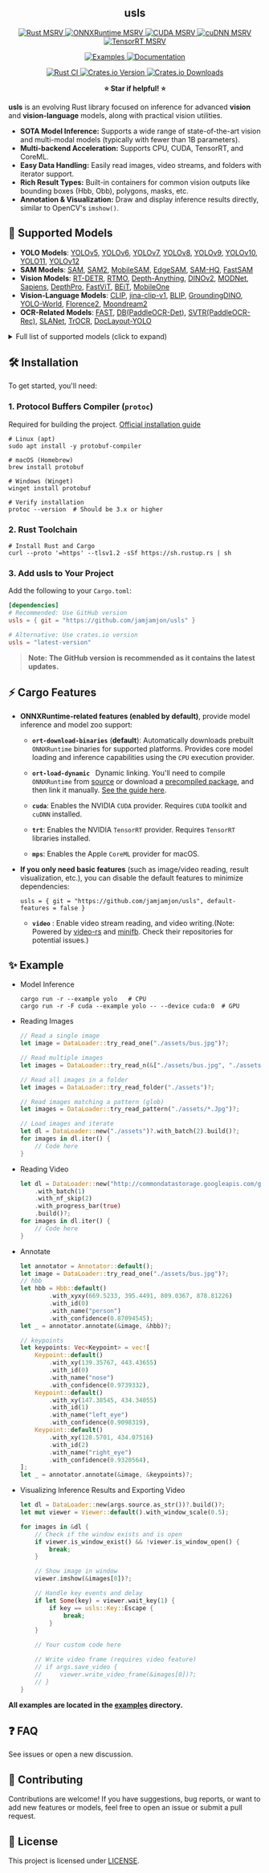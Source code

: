 <h2 align="center">usls</h2>
<p align="center">
    <!-- Rust MSRV -->
    <a href='https://crates.io/crates/usls'>
        <img src='https://img.shields.io/crates/msrv/usls-yellow?' alt='Rust MSRV'>
    </a>
    <!-- ONNXRuntime MSRV -->
    <a href='https://github.com/microsoft/onnxruntime/releases'>
        <img src='https://img.shields.io/badge/onnxruntime-%3E%3D%201.19.0-3399FF' alt='ONNXRuntime MSRV'>
    </a>
    <!-- CUDA MSRV -->
    <a href='https://developer.nvidia.com/cuda-toolkit-archive'>
        <img src='https://img.shields.io/badge/CUDA-%3E%3D%2012.0-green' alt='CUDA MSRV'>
    </a>
     <!-- cuDNN MSRV -->
    <a href='https://developer.nvidia.com/cudnn-downloads'>
        <img src='https://img.shields.io/badge/cuDNN-%3E%3D%209.0-green4' alt='cuDNN MSRV'>
    </a>
    <!-- TensorRT MSRV -->
    <a href='https://developer.nvidia.com/tensorrt'>
        <img src='https://img.shields.io/badge/TensorRT-%3E%3D%2012.0-0ABF53' alt='TensorRT MSRV'>
    </a>
</p>
<p align="center">
    <!-- Examples Link -->
    <a href="./examples">
        <img src="https://img.shields.io/badge/Examples-1A86FD?&logo=anki" alt="Examples">
    </a>
    <!-- Docs.rs Link -->
    <a href='https://docs.rs/usls'>
        <img src='https://img.shields.io/badge/Docs-usls-yellow?&logo=docs.rs&color=FFA200' alt='Documentation'>
    </a>
</p>
<p align="center">
    <!-- CI Badge -->
    <a href="https://github.com/jamjamjon/usls/actions/workflows/rust-ci.yml">
        <img src="https://github.com/jamjamjon/usls/actions/workflows/rust-ci.yml/badge.svg" alt="Rust CI">
    </a>
    <a href='https://crates.io/crates/usls'>
        <img src='https://img.shields.io/crates/v/usls.svg' alt='Crates.io Version'>
    </a>
    <!-- Crates.io Downloads -->
    <a href="https://crates.io/crates/usls">
        <img alt="Crates.io Downloads" src="https://img.shields.io/crates/d/usls?&color=946CE6">
    </a>
</p>
<p align="center">
    <strong>⭐️ Star if helpful! ⭐️</strong>
</p>

**usls** is an evolving Rust library focused on inference for advanced **vision** and **vision-language** models, along with practical vision utilities.

- **SOTA Model Inference:** Supports a wide range of state-of-the-art vision and multi-modal models (typically with fewer than 1B parameters).
- **Multi-backend Acceleration:** Supports CPU, CUDA, TensorRT, and CoreML.
- **Easy Data Handling:** Easily read images, video streams, and folders with iterator support.
- **Rich Result Types:** Built-in containers for common vision outputs like bounding boxes (Hbb, Obb), polygons, masks, etc.
- **Annotation & Visualization:** Draw and display inference results directly, similar to OpenCV's `imshow()`.


## 🧩 Supported Models

- **YOLO Models**: [YOLOv5](https://github.com/ultralytics/yolov5), [YOLOv6](https://github.com/meituan/YOLOv6), [YOLOv7](https://github.com/WongKinYiu/yolov7), [YOLOv8](https://github.com/ultralytics/ultralytics), [YOLOv9](https://github.com/WongKinYiu/yolov9), [YOLOv10](https://github.com/THU-MIG/yolov10), [YOLO11](https://github.com/ultralytics/ultralytics), [YOLOv12](https://github.com/sunsmarterjie/yolov12)
- **SAM Models**: [SAM](https://github.com/facebookresearch/segment-anything), [SAM2](https://github.com/facebookresearch/segment-anything-2), [MobileSAM](https://github.com/ChaoningZhang/MobileSAM), [EdgeSAM](https://github.com/chongzhou96/EdgeSAM), [SAM-HQ](https://github.com/SysCV/sam-hq), [FastSAM](https://github.com/CASIA-IVA-Lab/FastSAM)
- **Vision Models**: [RT-DETR](https://arxiv.org/abs/2304.08069), [RTMO](https://github.com/open-mmlab/mmpose/tree/main/projects/rtmo), [Depth-Anything](https://github.com/LiheYoung/Depth-Anything), [DINOv2](https://github.com/facebookresearch/dinov2), [MODNet](https://github.com/ZHKKKe/MODNet), [Sapiens](https://arxiv.org/abs/2408.12569), [DepthPro](https://github.com/apple/ml-depth-pro), [FastViT](https://github.com/apple/ml-fastvit), [BEiT](https://github.com/microsoft/unilm/tree/master/beit), [MobileOne](https://github.com/apple/ml-mobileone)
- **Vision-Language Models**: [CLIP](https://github.com/openai/CLIP), [jina-clip-v1](https://huggingface.co/jinaai/jina-clip-v1), [BLIP](https://arxiv.org/abs/2201.12086), [GroundingDINO](https://github.com/IDEA-Research/GroundingDINO), [YOLO-World](https://github.com/AILab-CVC/YOLO-World), [Florence2](https://arxiv.org/abs/2311.06242), [Moondream2](https://github.com/vikhyat/moondream/tree/main)
- **OCR-Related Models**: [FAST](https://github.com/czczup/FAST), [DB(PaddleOCR-Det)](https://arxiv.org/abs/1911.08947), [SVTR(PaddleOCR-Rec)](https://arxiv.org/abs/2205.00159), [SLANet](https://paddlepaddle.github.io/PaddleOCR/latest/algorithm/table_recognition/algorithm_table_slanet.html), [TrOCR](https://huggingface.co/microsoft/trocr-base-printed), [DocLayout-YOLO](https://github.com/opendatalab/DocLayout-YOLO)

<details>
<summary>Full list of supported models (click to expand)</summary>

| Model                                                                                                          | Task / Description                                                                                                           | Example                      | CoreML | CUDA<br />FP32 | CUDA<br />FP16 | TensorRT<br />FP32 | TensorRT<br />FP16 |
| -------------------------------------------------------------------------------------------------------------- | ---------------------------------------------------------------------------------------------------------------------------- | ---------------------------- | ------ | -------------- | -------------- | ------------------ | ------------------ |
| [BEiT](https://github.com/microsoft/unilm/tree/master/beit)                                                       | Image Classification                                                                                                         | [demo](examples/beit)           | ✅     | ✅             | ✅             |                    |                    |
| [ConvNeXt](https://github.com/facebookresearch/ConvNeXt)                                                          | Image Classification                                                                                                         | [demo](examples/convnext)       | ✅     | ✅             | ✅             |                    |                    |
| [FastViT](https://github.com/apple/ml-fastvit)                                                                    | Image Classification                                                                                                         | [demo](examples/fastvit)        | ✅     | ✅             | ✅             |                    |                    |
| [MobileOne](https://github.com/apple/ml-mobileone)                                                                | Image Classification                                                                                                         | [demo](examples/mobileone)      | ✅     | ✅             | ✅             |                    |                    |
| [DeiT](https://github.com/facebookresearch/deit)                                                                  | Image Classification                                                                                                         | [demo](examples/deit)           | ✅     | ✅             | ✅             |                    |                    |
| [DINOv2](https://github.com/facebookresearch/dinov2)                                                              | Vision Embedding                                                                                                            | [demo](examples/dinov2)         | ✅     | ✅             | ✅             | ✅                 | ✅                 |
| [YOLOv5](https://github.com/ultralytics/yolov5)                                                                   | Image Classification<br />Object Detection<br />Instance Segmentation                                                        | [demo](examples/yolo)           | ✅     | ✅             | ✅             | ✅                 | ✅                 |
| [YOLOv6](https://github.com/meituan/YOLOv6)                                                                       | Object Detection                                                                                                             | [demo](examples/yolo)           | ✅     | ✅             | ✅             | ✅                 | ✅                 |
| [YOLOv7](https://github.com/WongKinYiu/yolov7)                                                                    | Object Detection                                                                                                             | [demo](examples/yolo)           | ✅     | ✅             | ✅             | ✅                 | ✅                 |
| [YOLOv8<br />YOLO11](https://github.com/ultralytics/ultralytics)                                                  | Object Detection<br />Instance Segmentation<br />Image Classification<br />Oriented Object Detection<br />Keypoint Detection | [demo](examples/yolo)           | ✅     | ✅             | ✅             | ✅                 | ✅                 |
| [YOLOv9](https://github.com/WongKinYiu/yolov9)                                                                    | Object Detection                                                                                                             | [demo](examples/yolo)           | ✅     | ✅             | ✅             | ✅                 | ✅                 |
| [YOLOv10](https://github.com/THU-MIG/yolov10)                                                                     | Object Detection                                                                                                             | [demo](examples/yolo)           | ✅     | ✅             | ✅             | ✅                 | ✅                 |
| [YOLOv12](https://github.com/sunsmarterjie/yolov12)                                                                     | Object Detection                                                                                                             | [demo](examples/yolo)           | ✅     | ✅             | ✅             | ✅                 | ✅                 |
| [RT-DETR](https://github.com/lyuwenyu/RT-DETR)                                                                    | Object Detection                                                                                                             | [demo](examples/rtdetr)         | ✅     | ✅             | ✅             |                    |                    |
| [RF-DETR](https://github.com/roboflow/rf-detr)                                                                    | Object Detection                                                                                                             | [demo](examples/rfdetr)         | ✅     | ✅             | ✅             |                    |                    |
| [PP-PicoDet](https://github.com/PaddlePaddle/PaddleDetection/tree/release/2.8/configs/picodet)                    | Object Detection                                                                                                             | [demo](examples/picodet-layout) | ✅     | ✅             | ✅             |                    |                    |
| [DocLayout-YOLO](https://github.com/opendatalab/DocLayout-YOLO)                                                   | Object Detection                                                                                                             | [demo](examples/picodet-layout) | ✅     | ✅             | ✅             |                    |                    |
| [D-FINE](https://github.com/manhbd-22022602/D-FINE)                                                               | Object Detection                                                                                                             | [demo](examples/d-fine)         | ✅     | ✅             | ✅             |                    |                    |
| [DEIM](https://github.com/ShihuaHuang95/DEIM)                                                                     | Object Detection                                                                                                             | [demo](examples/deim)           | ✅     | ✅             | ✅             |                    |                    |
| [RTMO](https://github.com/open-mmlab/mmpose/tree/main/projects/rtmo)                                              | Keypoint Detection                                                                                                           | [demo](examples/rtmo)           | ✅     | ✅             | ✅             | ❌                 | ❌                 |
| [SAM](https://github.com/facebookresearch/segment-anything)                                                       | Segment Anything                                                                                                             | [demo](examples/sam)            | ✅     | ✅             | ✅             |                    |                    |
| [SAM2](https://github.com/facebookresearch/segment-anything-2)                                                    | Segment Anything                                                                                                             | [demo](examples/sam)            | ✅     | ✅             | ✅             |                    |                    |
| [MobileSAM](https://github.com/ChaoningZhang/MobileSAM)                                                           | Segment Anything                                                                                                             | [demo](examples/sam)            | ✅     | ✅             | ✅             |                    |                    |
| [EdgeSAM](https://github.com/chongzhou96/EdgeSAM)                                                                 | Segment Anything                                                                                                             | [demo](examples/sam)            | ✅     | ✅             | ✅             |                    |                    |
| [SAM-HQ](https://github.com/SysCV/sam-hq)                                                                         | Segment Anything                                                                                                             | [demo](examples/sam)            | ✅     | ✅             | ✅             |                    |                    |
| [FastSAM](https://github.com/CASIA-IVA-Lab/FastSAM)                                                               | Instance Segmentation                                                                                                        | [demo](examples/yolo)           | ✅     | ✅             | ✅             | ✅                 | ✅                 |
| [YOLO-World](https://github.com/AILab-CVC/YOLO-World)                                                             | Open-Set Detection With Language                                                                                             | [demo](examples/yolo)           | ✅     | ✅             | ✅             | ✅                 | ✅                 |
| [GroundingDINO](https://github.com/IDEA-Research/GroundingDINO)                                                   | Open-Set Detection With Language                                                                                             | [demo](examples/grounding-dino) | ✅     | ✅             | ✅             |                    |                    |
| [CLIP](https://github.com/openai/CLIP)                                                                            | Vision-Language Embedding                                                                                                    | [demo](examples/clip)           | ✅     | ✅             | ✅             | ❌                 | ❌                 |
| [jina-clip-v1](https://huggingface.co/jinaai/jina-clip-v1)                                                        | Vision-Language Embedding                                                                                                    | [demo](examples/clip)           | ✅     | ✅             | ✅             | ❌                 | ❌                 |
| [BLIP](https://github.com/salesforce/BLIP)                                                                        | Image Captioning                                                                                                             | [demo](examples/blip)           | ✅     | ✅             | ✅             | ❌                 | ❌                 |
| [DB(PaddleOCR-Det)](https://arxiv.org/abs/1911.08947)                                                             | Text Detection                                                                                                               | [demo](examples/db)             | ✅     | ✅             | ✅             | ✅                 | ✅                 |
| [FAST](https://github.com/czczup/FAST)                                                                            | Text Detection                                                                                                               | [demo](examples/fast)           | ✅     | ✅             | ✅             | ✅                 | ✅                 |
| [LinkNet](https://arxiv.org/abs/1707.03718)                                                                       | Text Detection                                                                                                               | [demo](examples/linknet)        | ✅     | ✅             | ✅             | ✅                 | ✅                 |
| [SVTR(PaddleOCR-Rec)](https://arxiv.org/abs/2205.00159)                                                           | Text Recognition                                                                                                             | [demo](examples/svtr)           | ✅     | ✅             | ✅             | ✅                 | ✅                 |
| [SLANet](https://paddlepaddle.github.io/PaddleOCR/latest/algorithm/table_recognition/algorithm_table_slanet.html) | Tabel Recognition                                                                                                            | [demo](examples/slanet)         | ✅     | ✅             | ✅             |                    |                    |
| [TrOCR](https://huggingface.co/microsoft/trocr-base-printed)                                                      | Text Recognition                                                                                                             | [demo](examples/trocr)          | ✅     | ✅             | ✅             |                    |                    |
| [YOLOPv2](https://arxiv.org/abs/2208.11434)                                                                       | Panoptic Driving Perception                                                                                                  | [demo](examples/yolop)          | ✅     | ✅             | ✅             | ✅                 | ✅                 |
| [DepthAnything v1<br />DepthAnything v2](https://github.com/LiheYoung/Depth-Anything)                             | Monocular Depth Estimation                                                                                                   | [demo](examples/depth-anything) | ✅     | ✅             | ✅             | ❌                 | ❌                 |
| [DepthPro](https://github.com/apple/ml-depth-pro)                                                                 | Monocular Depth Estimation                                                                                                   | [demo](examples/depth-pro)      | ✅     | ✅             | ✅             |                    |                    |
| [MODNet](https://github.com/ZHKKKe/MODNet)                                                                        | Image Matting                                                                                                                | [demo](examples/modnet)         | ✅     | ✅             | ✅             | ✅                 | ✅                 |
| [Sapiens](https://github.com/facebookresearch/sapiens/tree/main)                                                  | Foundation for Human Vision Models                                                                                           | [demo](examples/sapiens)        | ✅     | ✅             | ✅             |                    |                    |
| [Florence2](https://arxiv.org/abs/2311.06242)                                                                     | a Variety of Vision Tasks                                                                                                    | [demo](examples/florence2)      | ✅     | ✅             | ✅             |                    |                    |
| [Moondream2](https://github.com/vikhyat/moondream/tree/main)                                                      | Open-Set Object Detection<br />Open-Set Keypoints Detection<br />Image Caption<br />Visual Question Answering               | [demo](examples/moondream2)     | ✅     | ✅             | ✅             |                    |                    |
| [OWLv2](https://huggingface.co/google/owlv2-base-patch16-ensemble)                                                | Open-Set Object Detection                                                                                                    | [demo](examples/owlv2)          | ✅     | ✅             | ✅             |                    |                    |
| [SmolVLM(256M, 500M)](https://huggingface.co/HuggingFaceTB/SmolVLM-256M-Instruct)                                                | Visual Question Answering                                                                                                    | [demo](examples/smolvlm)          | ✅     | ✅             | ✅             |                    |                    |
| [RMBG(1.4, 2.0)](https://huggingface.co/briaai/RMBG-2.0)                                                | Image Segmentation<br />Background Removal                                                                                         | [demo](examples/rmbg)          | ✅     | ✅             | ✅             |                    |                    |
| [BEN2](https://huggingface.co/PramaLLC/BEN2)                                                | Image Segmentation<br />Background Removal                                                                                            | [demo](examples/rmbg)          | ✅     | ✅             | ✅             |                    |                    |

</details>


## 🛠️ Installation

To get started, you'll need:

### 1. Protocol Buffers Compiler (`protoc`)
Required for building the project. [Official installation guide](https://protobuf.dev/installation/)
```shell
# Linux (apt)
sudo apt install -y protobuf-compiler

# macOS (Homebrew)
brew install protobuf

# Windows (Winget)
winget install protobuf

# Verify installation
protoc --version  # Should be 3.x or higher
```

### 2. Rust Toolchain
```shell
# Install Rust and Cargo
curl --proto '=https' --tlsv1.2 -sSf https://sh.rustup.rs | sh
```

### 3. Add usls to Your Project
Add the following to your `Cargo.toml`:
```toml
[dependencies]
# Recommended: Use GitHub version
usls = { git = "https://github.com/jamjamjon/usls" }

# Alternative: Use crates.io version
usls = "latest-version"
```
> **Note:** **The GitHub version is recommended as it contains the latest updates.**

## ⚡ Cargo Features
- **ONNXRuntime-related features (enabled by default)**, provide model inference and model zoo support:
    - **`ort-download-binaries`**  (**default**): Automatically downloads prebuilt `ONNXRuntime` binaries for supported platforms. Provides core model loading and inference capabilities using the `CPU` execution provider.
    - **`ort-load-dynamic `** Dynamic linking. You'll need to compile `ONNXRuntime` from [source](https://github.com/microsoft/onnxruntime) or download a [precompiled package](https://github.com/microsoft/onnxruntime/releases), and then link it manually. [See the guide here](https://ort.pyke.io/setup/linking#dynamic-linking).
    
    - **`cuda`**: Enables the NVIDIA `CUDA` provider. Requires `CUDA` toolkit and `cuDNN` installed.
    - **`trt`**: Enables the NVIDIA `TensorRT` provider. Requires `TensorRT` libraries installed.
    - **`mps`**: Enables the Apple `CoreML` provider for macOS.

- **If you only need basic features** (such as image/video reading, result visualization, etc.), you can disable the default features to minimize dependencies:
    ```shell
    usls = { git = "https://github.com/jamjamjon/usls", default-features = false }
    ```
    - **`video`** : Enable video stream reading, and video writing.(Note: Powered by [video-rs](https://github.com/oddity-ai/video-rs) and [minifb](https://github.com/emoon/rust_minifb). Check their repositories for potential issues.)

## ✨ Example

- Model Inference
    ```shell
    cargo run -r --example yolo   # CPU
    cargo run -r -F cuda --example yolo -- --device cuda:0  # GPU
    ```

- Reading Images
    ```rust
    // Read a single image
    let image = DataLoader::try_read_one("./assets/bus.jpg")?;

    // Read multiple images
    let images = DataLoader::try_read_n(&["./assets/bus.jpg", "./assets/cat.png"])?;

    // Read all images in a folder
    let images = DataLoader::try_read_folder("./assets")?;

    // Read images matching a pattern (glob)
    let images = DataLoader::try_read_pattern("./assets/*.Jpg")?;

    // Load images and iterate
    let dl = DataLoader::new("./assets")?.with_batch(2).build()?;
    for images in dl.iter() {
        // Code here
    }
    ```

- Reading Video
    ```rust
    let dl = DataLoader::new("http://commondatastorage.googleapis.com/gtv-videos-bucket/sample/BigBuckBunny.mp4")?
        .with_batch(1)
        .with_nf_skip(2)
        .with_progress_bar(true)
        .build()?;
    for images in dl.iter() {
        // Code here
    }
    ```

- Annotate
    ```rust
    let annotator = Annotator::default();
    let image = DataLoader::try_read_one("./assets/bus.jpg")?;
    // hbb
    let hbb = Hbb::default()
            .with_xyxy(669.5233, 395.4491, 809.0367, 878.81226)
            .with_id(0)
            .with_name("person")
            .with_confidence(0.87094545);
    let _ = annotator.annotate(&image, &hbb)?;

    // keypoints
    let keypoints: Vec<Keypoint> = vec![
        Keypoint::default()
            .with_xy(139.35767, 443.43655)
            .with_id(0)
            .with_name("nose")
            .with_confidence(0.9739332),
        Keypoint::default()
            .with_xy(147.38545, 434.34055)
            .with_id(1)
            .with_name("left_eye")
            .with_confidence(0.9098319),
        Keypoint::default()
            .with_xy(128.5701, 434.07516)
            .with_id(2)
            .with_name("right_eye")
            .with_confidence(0.9320564),
    ];
    let _ = annotator.annotate(&image, &keypoints)?;
    ```


- Visualizing Inference Results and Exporting Video
    ```rust
    let dl = DataLoader::new(args.source.as_str())?.build()?;
    let mut viewer = Viewer::default().with_window_scale(0.5);

    for images in &dl {
        // Check if the window exists and is open
        if viewer.is_window_exist() && !viewer.is_window_open() {
            break;
        }

        // Show image in window
        viewer.imshow(&images[0])?;

        // Handle key events and delay
        if let Some(key) = viewer.wait_key(1) {
            if key == usls::Key::Escape {
                break;
            }
        }

        // Your custom code here

        // Write video frame (requires video feature)
        // if args.save_video {
        //     viewer.write_video_frame(&images[0])?;
        // }
    }
    ```

**All examples are located in the [examples](./examples/) directory.**

## ❓ FAQ
See issues or open a new discussion.

## 🤝 Contributing

Contributions are welcome! If you have suggestions, bug reports, or want to add new features or models, feel free to open an issue or submit a pull request.  


## 📜 License

This project is licensed under [LICENSE](LICENSE).
